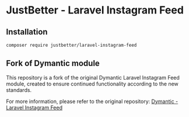 # JustBetter - Laravel Instagram Feed

## Installation

```bash
composer require justbetter/laravel-instagram-feed
```

## Fork of Dymantic module

This repository is a fork of the original Dymantic Laravel Instagram Feed module, created to ensure continued functionality according to the new standards. 

For more information, please refer to the original repository: [Dymantic - Laravel Instagram Feed](https://github.com/dymantic/laravel-instagram-feed)